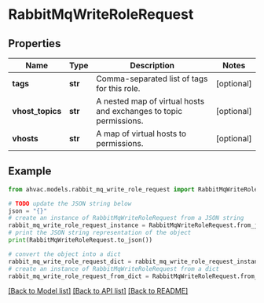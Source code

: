 # RabbitMqWriteRoleRequest


## Properties

Name | Type | Description | Notes
------------ | ------------- | ------------- | -------------
**tags** | **str** | Comma-separated list of tags for this role. | [optional] 
**vhost_topics** | **str** | A nested map of virtual hosts and exchanges to topic permissions. | [optional] 
**vhosts** | **str** | A map of virtual hosts to permissions. | [optional] 

## Example

```python
from ahvac.models.rabbit_mq_write_role_request import RabbitMqWriteRoleRequest

# TODO update the JSON string below
json = "{}"
# create an instance of RabbitMqWriteRoleRequest from a JSON string
rabbit_mq_write_role_request_instance = RabbitMqWriteRoleRequest.from_json(json)
# print the JSON string representation of the object
print(RabbitMqWriteRoleRequest.to_json())

# convert the object into a dict
rabbit_mq_write_role_request_dict = rabbit_mq_write_role_request_instance.to_dict()
# create an instance of RabbitMqWriteRoleRequest from a dict
rabbit_mq_write_role_request_from_dict = RabbitMqWriteRoleRequest.from_dict(rabbit_mq_write_role_request_dict)
```
[[Back to Model list]](../README.md#documentation-for-models) [[Back to API list]](../README.md#documentation-for-api-endpoints) [[Back to README]](../README.md)


